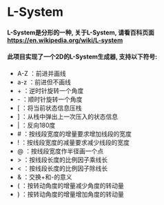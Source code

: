 L-System
========
#### L-System是分形的一种, 关于L-System, 请看百科页面 https://en.wikipedia.org/wiki/L-system  
#### 此项目实现了一个2D的L-System生成器, 支持以下符号:  
* A-Z ：前进并画线  
* a-z ：前进但不画线  
* \+ ：逆时针旋转一个角度  
* \- ：顺时针旋转一个角度  
* [ ：将当前状态信息压栈  
* ] ：从栈中弹出上一次压入的状态信息  
* \| ：反向180度  
* \# ：按线段宽度的增量要求增加线段的宽度  
* ! ：按线段宽度的减量要求减少线段的宽度  
* @ ：按线段宽度作半径画一个点  
* \> ：按线段长度的比例因子乘线长  
* \< ：按线段长度的比例因子除线长  
* \& ：交换+和-的意义  
* ( ：按转动角度的增量减少角度的转动量  
* ) ：按转动角度的增量增加角度的转动量  
